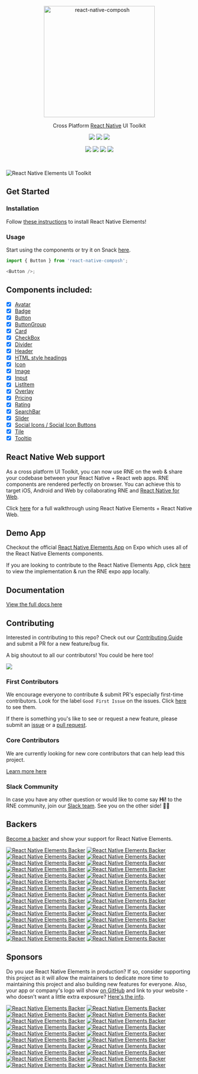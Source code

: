 <p align="center">
  <a href="https://composh.io/" target="_blank">
    <img alt="react-native-composh" src="https://github.com/Composh/react-native-comdocs/blob/master/src/assets/images/logo-composh-full-square.png?raw=true" width="300">
  </a>
</p>

<p align="center">
  Cross Platform <a href="https://facebook.github.io/react-native/">React Native</a> UI Toolkit
</p>

<p align="center">
  <a href="https://www.npmjs.com/package/react-native-composh"><img src="https://img.shields.io/npm/v/react-native-composh.svg?style=flat-square"></a>
  <a href="https://www.npmjs.com/package/react-native-composh"><img src="https://img.shields.io/npm/dm/react-native-composh.svg?style=flat-square"></a>
  <a href="https://travis-ci.org/react-native-composh/react-native-composh"><img src="https://img.shields.io/travis/react-native-composh/react-native-composh/master.svg?style=flat-square"></a>
</p>

<p align="center">
  <a href="#backers"><img src="https://opencollective.com/react-native-composh/backers/badge.svg"></a>
  <a href="#sponsors"><img src="https://opencollective.com/react-native-composh/sponsors/badge.svg"></a>
  <a href="https://github.com/prettier/prettier"><img src="https://img.shields.io/badge/styled_with-prettier-ff69b4.svg"></a>
  <a href="https://opensource.org/licenses/MIT"><img src="https://img.shields.io/badge/License-MIT-blue.svg"></a>
</p>

<br />

![React Native Elements UI Toolkit](https://github.com/Composh/react-native-comdocs/blob/master/src/assets/images/logo-composh-wallpaper.png?raw=true)

## Get Started

### Installation

Follow
[these instructions](https://react-native-composh.github.io/react-native-composh/docs/getting_started.html)
to install React Native Elements!

### Usage

Start using the components or try it on Snack
[here](https://snack.expo.io/rJu6gJfBZ).

```js
import { Button } from 'react-native-composh';

<Button />;
```

## Components included:

- [x] [Avatar](https://react-native-composh.github.io/react-native-composh/docs/avatar.html)
- [x] [Badge](https://react-native-composh.github.io/react-native-composh/docs/badge.html)
- [x] [Button](https://react-native-composh.github.io/react-native-composh/docs/button.html)
- [x] [ButtonGroup](https://react-native-composh.github.io/react-native-composh/docs/button_group.html)
- [x] [Card](https://react-native-composh.github.io/react-native-composh/docs/card.html)
- [x] [CheckBox](https://react-native-composh.github.io/react-native-composh/docs/checkbox.html)
- [x] [Divider](https://react-native-composh.github.io/react-native-composh/docs/divider.html)
- [x] [Header](https://react-native-composh.github.io/react-native-composh/docs/header.html)
- [x] [HTML style headings](https://react-native-composh.github.io/react-native-composh/docs/text.html)
- [x] [Icon](https://react-native-composh.github.io/react-native-composh/docs/icon.html)
- [x] [Image](https://react-native-composh.github.io/react-native-composh/docs/image.html)
- [x] [Input](https://react-native-composh.github.io/react-native-composh/docs/input.html)
- [x] [ListItem](https://react-native-composh.github.io/react-native-composh/docs/listitem.html)
- [x] [Overlay](https://react-native-composh.github.io/react-native-composh/docs/overlay.html)
- [x] [Pricing](https://react-native-composh.github.io/react-native-composh/docs/pricing.html)
- [x] [Rating](https://react-native-composh.github.io/react-native-composh/docs/rating.html)
- [x] [SearchBar](https://react-native-composh.github.io/react-native-composh/docs/searchbar.html)
- [x] [Slider](https://react-native-composh.github.io/react-native-composh/docs/slider.html)
- [x] [Social Icons / Social Icon Buttons](https://react-native-composh.github.io/react-native-composh/docs/social_icon.html)
- [x] [Tile](https://react-native-composh.github.io/react-native-composh/docs/tile.html)
- [x] [Tooltip](https://react-native-composh.github.io/react-native-composh/docs/tooltip.html)

## React Native Web support

As a cross platform UI Toolkit, you can now use RNE on the web & share your codebase between your React Native + React web apps. RNE components are rendered perfectly on browser. You can achieve this to target iOS, Android and Web by collaborating RNE and [React Native for Web](https://github.com/necolas/react-native-web).

Click [here](https://react-native-composh.github.io/react-native-composh/blog/2018/12/13/react-native-web.html) for a full walkthrough using React Native Elements + React Native Web.

## Demo App

Checkout the official
[React Native Elements App](https://expo.io/@monte9/react-native-composh-app)
on Expo which uses all of the React Native Elements components.

If you are looking to contribute to the React Native Elements App, click
[here](https://github.com/react-native-composh/react-native-composh-app) to
view the implementation & run the RNE expo app locally.

## Documentation

[View the full docs here](https://react-native-composh.github.io/react-native-composh/docs/overview.html)

## Contributing

Interested in contributing to this repo? Check out our
[Contributing Guide](https://react-native-composh.github.io/react-native-composh/docs/contributing.html)
and submit a PR for a new feature/bug fix.

A big shoutout to all our contributors! You could be here too!

<a href="https://github.com/react-native-composh/react-native-composh/graphs/contributors"><img src="https://opencollective.com/react-native-composh/contributors.svg?width=890&button=false" /></a>

### First Contributors

We encourage everyone to contribute & submit PR's especially first-time
contributors. Look for the label `Good First Issue` on the issues. Click
[here](https://github.com/react-native-composh/react-native-composh/labels/%F0%9F%91%B6%20Good%20First%20Issue)
to see them.

If there is something you's like to see or request a new feature, please submit
an
[issue](https://github.com/react-native-composh/react-native-composh/issues/new)
or a
[pull request](https://github.com/react-native-composh/react-native-composh/pulls).

### Core Contributors

We are currently looking for new core contributors that can help lead this project.

[Learn more here](https://github.com/react-native-composh/react-native-composh/issues/2222)

### Slack Community

In case you have any other question or would like to come say **Hi!** to the RNE
community, join our [Slack team](https://react-native-composh-slack.herokuapp.com).
See you on the other side! 👋😃

## Backers

[Become a backer](https://opencollective.com/react-native-composh#backer) and show your support for React Native Elements.

[![React Native Elements Backer](https://opencollective.com/react-native-composh/backer/0/avatar)](https://opencollective.com/react-native-composh/backer/0/website)
[![React Native Elements Backer](https://opencollective.com/react-native-composh/backer/1/avatar)](https://opencollective.com/react-native-composh/backer/1/website)
[![React Native Elements Backer](https://opencollective.com/react-native-composh/backer/2/avatar)](https://opencollective.com/react-native-composh/backer/2/website)
[![React Native Elements Backer](https://opencollective.com/react-native-composh/backer/3/avatar)](https://opencollective.com/react-native-composh/backer/3/website)
[![React Native Elements Backer](https://opencollective.com/react-native-composh/backer/4/avatar)](https://opencollective.com/react-native-composh/backer/4/website)
[![React Native Elements Backer](https://opencollective.com/react-native-composh/backer/5/avatar)](https://opencollective.com/react-native-composh/backer/5/website)
[![React Native Elements Backer](https://opencollective.com/react-native-composh/backer/6/avatar)](https://opencollective.com/react-native-composh/backer/6/website)
[![React Native Elements Backer](https://opencollective.com/react-native-composh/backer/7/avatar)](https://opencollective.com/react-native-composh/backer/7/website)
[![React Native Elements Backer](https://opencollective.com/react-native-composh/backer/8/avatar)](https://opencollective.com/react-native-composh/backer/8/website)
[![React Native Elements Backer](https://opencollective.com/react-native-composh/backer/9/avatar)](https://opencollective.com/react-native-composh/backer/9/website)
[![React Native Elements Backer](https://opencollective.com/react-native-composh/backer/10/avatar)](https://opencollective.com/react-native-composh/backer/10/website)
[![React Native Elements Backer](https://opencollective.com/react-native-composh/backer/11/avatar)](https://opencollective.com/react-native-composh/backer/11/website)
[![React Native Elements Backer](https://opencollective.com/react-native-composh/backer/12/avatar)](https://opencollective.com/react-native-composh/backer/12/website)
[![React Native Elements Backer](https://opencollective.com/react-native-composh/backer/13/avatar)](https://opencollective.com/react-native-composh/backer/13/website)
[![React Native Elements Backer](https://opencollective.com/react-native-composh/backer/14/avatar)](https://opencollective.com/react-native-composh/backer/14/website)
[![React Native Elements Backer](https://opencollective.com/react-native-composh/backer/15/avatar)](https://opencollective.com/react-native-composh/backer/15/website)
[![React Native Elements Backer](https://opencollective.com/react-native-composh/backer/16/avatar)](https://opencollective.com/react-native-composh/backer/16/website)
[![React Native Elements Backer](https://opencollective.com/react-native-composh/backer/17/avatar)](https://opencollective.com/react-native-composh/backer/17/website)
[![React Native Elements Backer](https://opencollective.com/react-native-composh/backer/18/avatar)](https://opencollective.com/react-native-composh/backer/18/website)
[![React Native Elements Backer](https://opencollective.com/react-native-composh/backer/19/avatar)](https://opencollective.com/react-native-composh/backer/19/website)
[![React Native Elements Backer](https://opencollective.com/react-native-composh/backer/20/avatar)](https://opencollective.com/react-native-composh/backer/20/website)
[![React Native Elements Backer](https://opencollective.com/react-native-composh/backer/21/avatar)](https://opencollective.com/react-native-composh/backer/21/website)
[![React Native Elements Backer](https://opencollective.com/react-native-composh/backer/22/avatar)](https://opencollective.com/react-native-composh/backer/22/website)
[![React Native Elements Backer](https://opencollective.com/react-native-composh/backer/23/avatar)](https://opencollective.com/react-native-composh/backer/23/website)
[![React Native Elements Backer](https://opencollective.com/react-native-composh/backer/24/avatar)](https://opencollective.com/react-native-composh/backer/24/website)
[![React Native Elements Backer](https://opencollective.com/react-native-composh/backer/25/avatar)](https://opencollective.com/react-native-composh/backer/25/website)
[![React Native Elements Backer](https://opencollective.com/react-native-composh/backer/26/avatar)](https://opencollective.com/react-native-composh/backer/26/website)
[![React Native Elements Backer](https://opencollective.com/react-native-composh/backer/27/avatar)](https://opencollective.com/react-native-composh/backer/27/website)
[![React Native Elements Backer](https://opencollective.com/react-native-composh/backer/28/avatar)](https://opencollective.com/react-native-composh/backer/28/website)
[![React Native Elements Backer](https://opencollective.com/react-native-composh/backer/29/avatar)](https://opencollective.com/react-native-composh/backer/29/website)

## Sponsors

Do you use React Native Elements in production? If so, consider supporting this project as it will allow the maintainers to dedicate more time to maintaining this project and also building new features for everyone. Also, your app or company's logo will show [on GitHub](https://github.com/react-native-composh/react-native-composh#sponsors) and link to your website - who doesn't want a little extra exposure? [Here's the info](https://opencollective.com/react-native-composh#sponsor).

[![React Native Elements Backer](https://opencollective.com/react-native-composh/sponsor/0/avatar)](https://opencollective.com/react-native-composh/sponsor/0/website)
[![React Native Elements Backer](https://opencollective.com/react-native-composh/sponsor/1/avatar)](https://opencollective.com/react-native-composh/sponsor/1/website)
[![React Native Elements Backer](https://opencollective.com/react-native-composh/sponsor/2/avatar)](https://opencollective.com/react-native-composh/sponsor/2/website)
[![React Native Elements Backer](https://opencollective.com/react-native-composh/sponsor/3/avatar)](https://opencollective.com/react-native-composh/sponsor/3/website)
[![React Native Elements Backer](https://opencollective.com/react-native-composh/sponsor/4/avatar)](https://opencollective.com/react-native-composh/sponsor/4/website)
[![React Native Elements Backer](https://opencollective.com/react-native-composh/sponsor/5/avatar)](https://opencollective.com/react-native-composh/sponsor/5/website)
[![React Native Elements Backer](https://opencollective.com/react-native-composh/sponsor/6/avatar)](https://opencollective.com/react-native-composh/sponsor/6/website)
[![React Native Elements Backer](https://opencollective.com/react-native-composh/sponsor/7/avatar)](https://opencollective.com/react-native-composh/sponsor/7/website)
[![React Native Elements Backer](https://opencollective.com/react-native-composh/sponsor/8/avatar)](https://opencollective.com/react-native-composh/sponsor/8/website)
[![React Native Elements Backer](https://opencollective.com/react-native-composh/sponsor/9/avatar)](https://opencollective.com/react-native-composh/sponsor/9/website)
[![React Native Elements Backer](https://opencollective.com/react-native-composh/sponsor/10/avatar)](https://opencollective.com/react-native-composh/sponsor/10/website)
[![React Native Elements Backer](https://opencollective.com/react-native-composh/sponsor/11/avatar)](https://opencollective.com/react-native-composh/sponsor/11/website)
[![React Native Elements Backer](https://opencollective.com/react-native-composh/sponsor/12/avatar)](https://opencollective.com/react-native-composh/sponsor/12/website)
[![React Native Elements Backer](https://opencollective.com/react-native-composh/sponsor/13/avatar)](https://opencollective.com/react-native-composh/sponsor/13/website)
[![React Native Elements Backer](https://opencollective.com/react-native-composh/sponsor/14/avatar)](https://opencollective.com/react-native-composh/sponsor/14/website)
[![React Native Elements Backer](https://opencollective.com/react-native-composh/sponsor/15/avatar)](https://opencollective.com/react-native-composh/sponsor/15/website)
[![React Native Elements Backer](https://opencollective.com/react-native-composh/sponsor/16/avatar)](https://opencollective.com/react-native-composh/sponsor/16/website)
[![React Native Elements Backer](https://opencollective.com/react-native-composh/sponsor/17/avatar)](https://opencollective.com/react-native-composh/sponsor/17/website)
[![React Native Elements Backer](https://opencollective.com/react-native-composh/sponsor/18/avatar)](https://opencollective.com/react-native-composh/sponsor/18/website)
[![React Native Elements Backer](https://opencollective.com/react-native-composh/sponsor/19/avatar)](https://opencollective.com/react-native-composh/sponsor/19/website)
